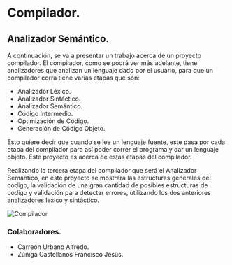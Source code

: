# Compilador.
## Analizador Semántico.
A continuación, se va a presentar un trabajo acerca de un proyecto compilador. El compilador, como se podrá ver más adelante, tiene analizadores que analizan un lenguaje dado por el usuario, para que un compilador corra tiene varias etapas que son:
 
-	Analizador Léxico.
-	Analizador Sintáctico.
-	Analizador Semántico.
-	Código Intermedio.
-	Optimización de Código.
-	Generación de Código Objeto.

Esto quiere decir que cuando se lee un lenguaje fuente, este pasa por cada etapa del compilador para así poder correr el programa y dar un lenguaje objeto. Este proyecto es acerca de estas etapas del compilador. 

Realizando la tercera etapa del compilador que será el Analizador Semantico, en este proyecto se mostrará las estructuras generales del código, la validación de una gran cantidad de posibles estructuras de código y validación para detectar errores, utilizando los dos anteriores analizadores lexico y sintáctico.

![Compilador](https://github.com/AlfredoCU/Compilador/blob/feature/semantico/Img/Propyecto.JPG)

### Colaboradores.
-	Carreón Urbano Alfredo.
-	Zúñiga Castellanos Francisco Jesús.
